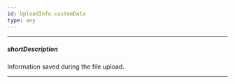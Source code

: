 ```yaml
---
id: UploadInfo.customData
type: any
---
```

---
##### shortDescription
Information saved during the file upload.

---
